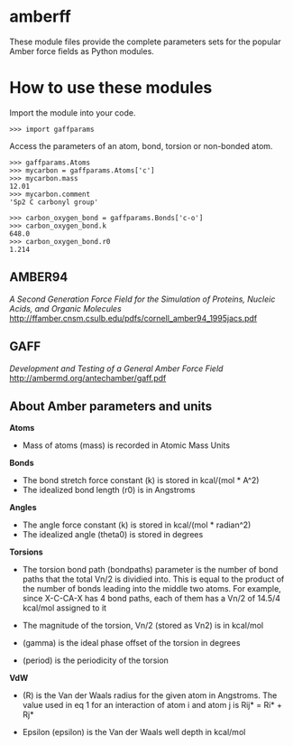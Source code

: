 amberff
=======

These module files provide the complete parameters sets for the popular 
Amber force fields as Python modules.

How to use these modules
========================

Import the module into your code.

    >>> import gaffparams

Access the parameters of an atom, bond, torsion or non-bonded atom.

    >>> gaffparams.Atoms
    >>> mycarbon = gaffparams.Atoms['c']
    >>> mycarbon.mass
    12.01
    >>> mycarbon.comment
    'Sp2 C carbonyl group' 

    >>> carbon_oxygen_bond = gaffparams.Bonds['c-o']
    >>> carbon_oxygen_bond.k
    648.0
    >>> carbon_oxygen_bond.r0
    1.214


AMBER94
-------

*A Second Generation Force Field for the Simulation of Proteins, Nucleic Acids,
and Organic Molecules*
http://ffamber.cnsm.csulb.edu/pdfs/cornell_amber94_1995jacs.pdf

GAFF
----

*Development and Testing of a General Amber Force Field*
http://ambermd.org/antechamber/gaff.pdf

About Amber parameters and units
--------------------------------

**Atoms**

* Mass of atoms (mass) is recorded in Atomic Mass Units

**Bonds**

* The bond stretch force constant (k) is stored in kcal/(mol * A^2)
* The idealized bond length (r0) is in Angstroms

**Angles**

* The angle force constant (k) is stored in kcal/(mol * radian^2)
* The idealized angle (theta0) is stored in degrees

**Torsions**

* The torsion bond path (bondpaths) parameter is the number of bond paths that the total
  Vn/2 is dividied into.  This is equal to the product of the number of bonds
  leading into the middle two atoms.  For example, since X-C-CA-X has 4 bond
  paths, each of them has a Vn/2 of 14.5/4 kcal/mol assigned to it

* The magnitude of the torsion, Vn/2 (stored as Vn2) is in kcal/mol

* (gamma) is the ideal phase offset of the torsion in degrees

* (period) is the periodicity of the torsion

**VdW**

* (R) is the Van der Waals radius for the given atom in Angstroms.
  The value used in eq 1 for an interaction of atom i and atom j
  is Rij* = Ri* + Rj*

* Epsilon (epsilon) is the Van der Waals well depth in kcal/mol


